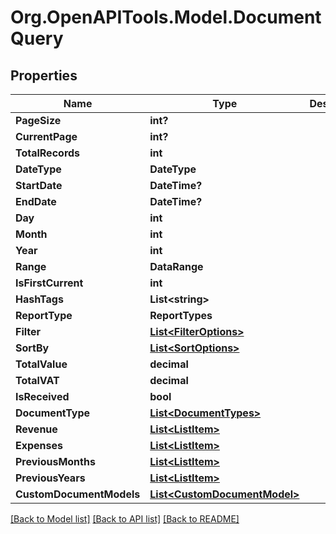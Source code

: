 # Org.OpenAPITools.Model.DocumentQuery

## Properties

Name | Type | Description | Notes
------------ | ------------- | ------------- | -------------
**PageSize** | **int?** |  | [optional] 
**CurrentPage** | **int?** |  | [optional] 
**TotalRecords** | **int** |  | [optional] 
**DateType** | **DateType** |  | [optional] 
**StartDate** | **DateTime?** |  | [optional] 
**EndDate** | **DateTime?** |  | [optional] 
**Day** | **int** |  | [optional] 
**Month** | **int** |  | [optional] 
**Year** | **int** |  | [optional] 
**Range** | **DataRange** |  | [optional] 
**IsFirstCurrent** | **int** |  | [optional] 
**HashTags** | **List&lt;string&gt;** |  | [optional] 
**ReportType** | **ReportTypes** |  | [optional] 
**Filter** | [**List&lt;FilterOptions&gt;**](FilterOptions.md) |  | [optional] 
**SortBy** | [**List&lt;SortOptions&gt;**](SortOptions.md) |  | [optional] 
**TotalValue** | **decimal** |  | [optional] 
**TotalVAT** | **decimal** |  | [optional] 
**IsReceived** | **bool** |  | [optional] 
**DocumentType** | [**List&lt;DocumentTypes&gt;**](DocumentTypes.md) |  | [optional] 
**Revenue** | [**List&lt;ListItem&gt;**](ListItem.md) |  | [optional] 
**Expenses** | [**List&lt;ListItem&gt;**](ListItem.md) |  | [optional] 
**PreviousMonths** | [**List&lt;ListItem&gt;**](ListItem.md) |  | [optional] 
**PreviousYears** | [**List&lt;ListItem&gt;**](ListItem.md) |  | [optional] 
**CustomDocumentModels** | [**List&lt;CustomDocumentModel&gt;**](CustomDocumentModel.md) |  | [optional] 

[[Back to Model list]](../README.md#documentation-for-models) [[Back to API list]](../README.md#documentation-for-api-endpoints) [[Back to README]](../README.md)

